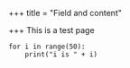 +++
title = "Field and content"

+++
This is a test page

    for i in range(50):
    	print("i is " + i)